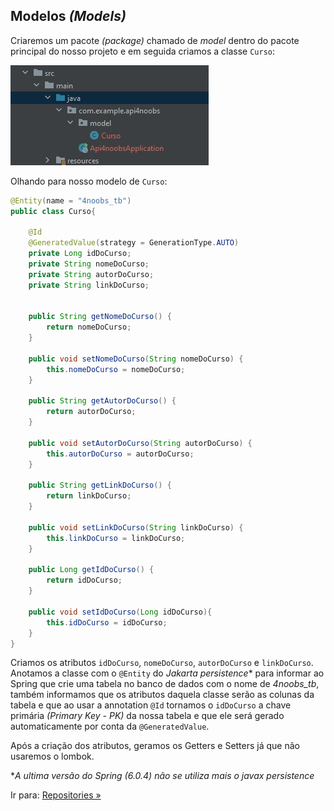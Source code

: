 ## Modelos _(Models)_
Criaremos um pacote _(package)_ chamado de *model* dentro do pacote principal do nosso projeto e em seguida criamos a classe ``Curso``:

![Criando o pacote model e a classe Curso](/images/projetospring01.jpg)

Olhando para nosso modelo de ``Curso``:


```java
@Entity(name = "4noobs_tb")
public class Curso{

    @Id
    @GeneratedValue(strategy = GenerationType.AUTO)
    private Long idDoCurso;
    private String nomeDoCurso;
    private String autorDoCurso;
    private String linkDoCurso;


    public String getNomeDoCurso() {
        return nomeDoCurso;
    }

    public void setNomeDoCurso(String nomeDoCurso) {
        this.nomeDoCurso = nomeDoCurso;
    }

    public String getAutorDoCurso() {
        return autorDoCurso;
    }

    public void setAutorDoCurso(String autorDoCurso) {
        this.autorDoCurso = autorDoCurso;
    }

    public String getLinkDoCurso() {
        return linkDoCurso;
    }

    public void setLinkDoCurso(String linkDoCurso) {
        this.linkDoCurso = linkDoCurso;
    }

    public Long getIdDoCurso() {
        return idDoCurso;
    }

    public void setIdDoCurso(Long idDoCurso){
        this.idDoCurso = idDoCurso;
    }
}
```

Criamos os atributos ``idDoCurso``, ``nomeDoCurso``, ``autorDoCurso`` e ``linkDoCurso``. Anotamos a classe com o ``@Entity`` do *Jakarta persistence**
para informar ao Spring que crie uma tabela no banco de dados com o nome de *4noobs_tb*, também informamos que os atributos daquela classe serão as colunas da tabela e que ao usar a annotation ``@Id`` tornamos o ``idDoCurso`` a chave primária _(Primary Key - PK)_ da nossa tabela e que ele será gerado automaticamente por conta da ``@GeneratedValue``.

Após a criação dos atributos, geramos os Getters e Setters já que não usaremos o lombok.


**A ultima versão do Spring (6.0.4) não se utiliza mais o javax persistence*

Ir para: [Repositories »](/content/ProjetoSpring/Repositories.md)